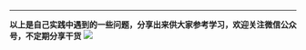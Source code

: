 **************************************************************************
**以上是自己实践中遇到的一些问题，分享出来供大家参考学习，欢迎关注微信公众号，不定期分享干货**
![](https://upload-images.jianshu.io/upload_images/6641583-bce6d13cc37824d7.jpg?imageMogr2/auto-orient/strip%7CimageView2/2/w/240)
